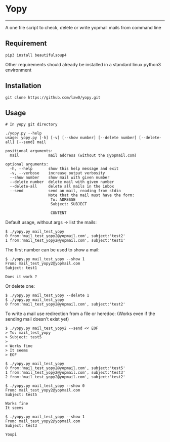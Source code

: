 # Yopy
-------
A one file script to check, delete or write yopmail mails from command line

## Requirement
```
pip3 install beautifulsoup4
```
Other requirements should already be installed in a standard linux python3 environment

## Installation
```
git clone https://github.com/law0/yopy.git
```

## Usage

```
# In yopy git directory

./yopy.py --help
usage: yopy.py [-h] [-v] [--show number] [--delete number] [--delete-all] [--send] mail

positional arguments:
  mail             mail address (without the @yopmail.com)

optional arguments:
  -h, --help       show this help message and exit
  -v, --verbose    increase output verbosity
  --show number    show mail with given number
  --delete number  delete mail with given number
  --delete-all     delete all mails in the inbox
  --send           send an mail, reading from stdin
                   Note that the mail must have the form:
                    To: ADRESSE
                    Subject: SUBJECT
                   
                    CONTENT
```

Default usage, without args -> list the mails:
```
$ ./yopy.py mail_test_yopy
0 from:'mail_test_yopy2@yopmail.com', subject:'test2'
1 from:'mail_test_yopy2@yopmail.com', subject:'test1'
```

The first number can be used to show a mail:
```
$ ./yopy.py mail_test_yopy --show 1
From: mail_test_yopy2@yopmail.com
Subject: test1

Does it work ?
```

Or delete one:
```
$ ./yopy.py mail_test_yopy --delete 1
$ ./yopy.py mail_test_yopy
0 from:'mail_test_yopy2@yopmail.com', subject:'test2'
```

To write a mail use redirection from a file or heredoc:
(Works even if the sending mail doesn't exist yet)
```
$ ./yopy.py mail_test_yopy2 --send << EOF
> To: mail_test_yopy
> Subject: test5
> 
> Works fine
> It seems
> EOF

$ ./yopy.py mail_test_yopy
0 from:'mail_test_yopy2@yopmail.com', subject:'test5'
1 from:'mail_test_yopy2@yopmail.com', subject:'test3'
2 from:'mail_test_yopy2@yopmail.com', subject:'test2'

$ ./yopy.py mail_test_yopy --show 0
From: mail_test_yopy2@yopmail.com
Subject: test5

Works fine
It seems

$ ./yopy.py mail_test_yopy --show 1
From: mail_test_yopy2@yopmail.com
Subject: test3

Youpi
```




